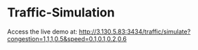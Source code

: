 # Traffic-Simulation

Access the live demo at: http://3.130.5.83:3434/traffic/simulate?congestion=1,1,1,0.5&speed=0.1,0.1,0.2,0.6

